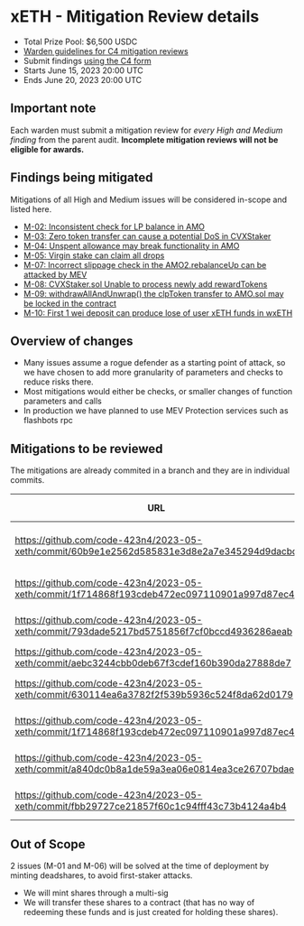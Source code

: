 # xETH - Mitigation Review details
- Total Prize Pool: $6,500 USDC 
- [Warden guidelines for C4 mitigation reviews](https://code4rena.notion.site/Guidelines-for-C4-mitigation-reviews-ed10fc5cfbf640bd8dcec66f38b343c4)
- Submit findings [using the C4 form](https://code4rena.com/contests/2023-06-xeth-mitigation-review/submit)
- Starts June 15, 2023 20:00 UTC 
- Ends June 20, 2023 20:00 UTC 

## Important note 

Each warden must submit a mitigation review for *every High and Medium finding* from the parent audit. **Incomplete mitigation reviews will not be eligible for awards.**

## Findings being mitigated

Mitigations of all High and Medium issues will be considered in-scope and listed here.

- [M-02: Inconsistent check for LP balance in AMO](https://github.com/code-423n4/2023-05-xeth-findings/issues/33)
- [M-03: Zero token transfer can cause a potential DoS in CVXStaker](https://github.com/code-423n4/2023-05-xeth-findings/issues/30)
- [M-04: Unspent allowance may break functionality in AMO](https://github.com/code-423n4/2023-05-xeth-findings/issues/29)
- [M-05: Virgin stake can claim all drops](https://github.com/code-423n4/2023-05-xeth-findings/issues/23)
- [M-07: Incorrect slippage check in the AMO2.rebalanceUp can be attacked by MEV](https://github.com/code-423n4/2023-05-xeth-findings/issues/14)
- [M-08: CVXStaker.sol Unable to process newly add rewardTokens](https://github.com/code-423n4/2023-05-xeth-findings/issues/8)
- [M-09: withdrawAllAndUnwrap() the clpToken transfer to AMO.sol may be locked in the contract](https://github.com/code-423n4/2023-05-xeth-findings/issues/6)
- [M-10: First 1 wei deposit can produce lose of user xETH funds in wxETH](https://github.com/code-423n4/2023-05-xeth-findings/issues/3)

## Overview of changes

- Many issues assume a rogue defender as a starting point of attack, so we have chosen to add more granularity of parameters and checks to reduce risks there.
- Most mitigations would either be checks, or smaller changes of function parameters and calls
- In production we have planned to use MEV Protection services such as flashbots rpc

## Mitigations to be reviewed

The mitigations are already commited in a branch and they are in individual commits.

| URL | Mitigation of | Purpose | 
| ----------- | ------------- | ----------- |
| https://github.com/code-423n4/2023-05-xeth/commit/60b9e1e2562d585831e3d8e2a7e345294d9dacbd | M-02 | This mitigation adds a getTotalBalance function | 
| https://github.com/code-423n4/2023-05-xeth/commit/1f714868f193cdeb472ec097110901a997d87ec4 | M-03 | This mitigation adds a balance check | 
| https://github.com/code-423n4/2023-05-xeth/commit/793dade5217bd5751856f7cf0bccd4936286aeab | M-04 | change safeApprove to approve | 
| https://github.com/code-423n4/2023-05-xeth/commit/aebc3244cbb0deb67f3cdef160b390da27888de7 | M-05 | add a totalSupply check | 
| https://github.com/code-423n4/2023-05-xeth/commit/630114ea6a3782f2f539b5936c524f8da62d0179 | M-07 | Partial: add admin controlled slippage values |
| https://github.com/code-423n4/2023-05-xeth/commit/1f714868f193cdeb472ec097110901a997d87ec4 | M-08 | Add a setRewardTokens function |
| https://github.com/code-423n4/2023-05-xeth/commit/a840dc0b8a1de59a3ea06e0814ea3ce26707bdae | M-09 | change sendToOperator to sendToOwner |
| https://github.com/code-423n4/2023-05-xeth/commit/fbb29727ce21857f60c1c94fff43c73b4124a4b4 | M-10 | Don't allow minting of 0 shares.

## Out of Scope

2 issues (M-01 and M-06) will be solved at the time of deployment by minting deadshares, to avoid first-staker attacks. 
- We will mint shares through a multi-sig
- We will transfer these shares to a contract (that has no way of redeeming these funds and is just created for holding these shares).
